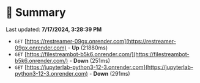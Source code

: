 # 📖 Summary
Last updated: **7/17/2024, 3:28:39 PM**

- `GET` [https://restreamer-09gx.onrender.com](https://restreamer-09gx.onrender.com) - **Up** (21880ms)
- `GET` [https://filestreambot-b5k6.onrender.com/](https://filestreambot-b5k6.onrender.com/) - **Down** (251ms)
- `GET` [https://jupyterlab-python3-12-3.onrender.com](https://jupyterlab-python3-12-3.onrender.com) - **Down** (291ms)
